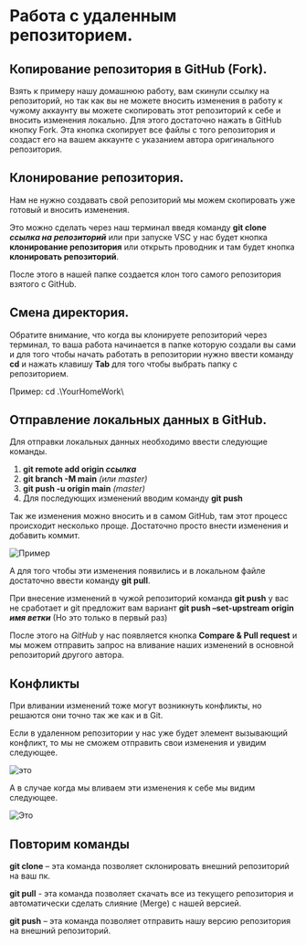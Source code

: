 # Работа с удаленным репозиторием.

## Копирование репозитория в GitHub (Fork).

Взять к примеру нашу домашнюю работу, вам скинули ссылку на репозиторий, но так как вы не можете вносить изменения в работу к чужому аккаунту вы можете скопировать этот репозиторий к себе и вносить изменения локально. Для этого достаточно нажать в GitHub кнопку Fork. Эта кнопка скопирует все файлы с того репозитория и создаст его на вашем аккаунте с указанием автора оригинального репозитория.
 
## Клонирование репозитория.

Нам не нужно создавать свой репозиторий мы можем скопировать уже готовый и вносить изменения.

Это можно сделать через наш терминал введя команду **git clone _ссылка на репозиторий_**  или при запуске VSC у нас будет  кнопка **клонирование репозитория** или открыть проводник и там будет кнопка **клонировать репозиторий**.

После этого в нашей папке создается клон того самого репозитория взятого с GitHub. 

## Смена директория.

Обратите внимание, что когда вы клонируете репозиторий через терминал, то ваша работа начинается в папке которую создали вы сами и для того чтобы начать работать в репозитории нужно ввести команду **cd** и нажать клавишу **Tab** для того чтобы выбрать папку с репозиторием.

Пример:
cd .\YourHomeWork\

## Отправление локальных данных в GitHub.

Для отправки локальных данных необходимо ввести следующие команды.

1. **git remote add origin _ссылка_**
2. **git branch -M main** _(или master)_
3. **git push -u origin main** _(master)_
4. Для последующих изменений вводим команду **git push**

Так же изменения можно вносить и в самом GitHub, там этот процесс происходит несколько проще. Достаточно просто внести изменения и добавить коммит. 

![Пример](1.png)

А для того чтобы эти изменения появились и в локальном файле достаточно ввести команду **git pull**.

При внесение изменений в чужой репозиторий команда **git push** у вас не сработает и git  предложит вам вариант **git push –set-upstream origin _имя ветки_** (Но это только в первый раз)

После этого на *GitHub* у нас появляется кнопка **Compare & Pull request** и мы можем отправить запрос на вливание наших изменений в основной репозиторий другого автора. 
## Конфликты

При вливании изменений тоже могут возникнуть конфликты, но решаются они точно так же как и в Git. 

Если в удаленном репозитории у нас уже будет элемент вызывающий конфликт, то мы не сможем отправить свои изменения и увидим следующее.

![это](3.png)

А в случае когда мы вливаем эти изменения к себе мы видим следующее.

![Это](2.png)

## Повторим команды

**git clone** – эта команда позволяет склонировать внешний репозиторий на ваш пк.

**git pull** -  эта команда позволяет скачать все из текущего репозитория и автоматически сделать слияние (Merge) с нашей версией.

**git push** – эта команда позволяет отправить нашу версию репозитория на внешний репозиторий.

##
